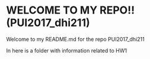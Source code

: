 # WELCOME TO MY REPO!! (PUI2017_dhi211)
Welcome to my README.md for the repo PUI2017_dhi211

In here is a folder with information related to HW1
